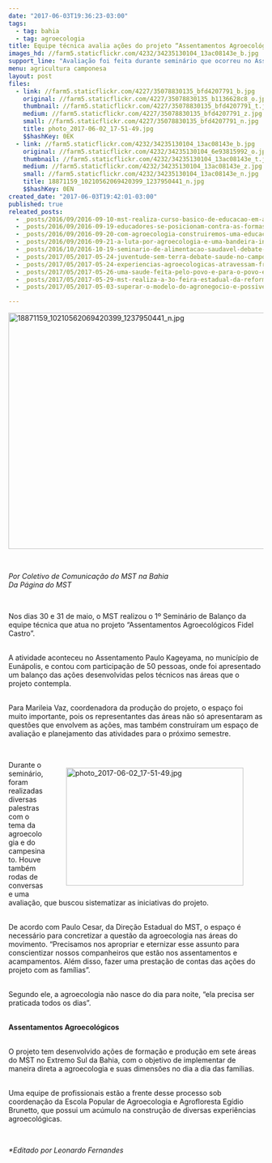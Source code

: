 ```yaml
---
date: "2017-06-03T19:36:23-03:00"
tags:
  - tag: bahia
  - tag: agroecologia
title: Equipe técnica avalia ações do projeto “Assentamentos Agroecológicos”
images_hd: //farm5.staticflickr.com/4232/34235130104_13ac08143e_b.jpg
support_line: "Avaliação foi feita durante seminário que ocorreu no Assentamento Paulo Kageyama, no município de Eunápolis, e contou com participação de 50 pessoas."
menu: agricultura camponesa
layout: post
files:
  - link: //farm5.staticflickr.com/4227/35078830135_bfd4207791_b.jpg
    original: //farm5.staticflickr.com/4227/35078830135_b1136628c8_o.jpg
    thumbnail: //farm5.staticflickr.com/4227/35078830135_bfd4207791_t.jpg
    medium: //farm5.staticflickr.com/4227/35078830135_bfd4207791_z.jpg
    small: //farm5.staticflickr.com/4227/35078830135_bfd4207791_n.jpg
    title: photo_2017-06-02_17-51-49.jpg
    $$hashKey: 0EK
  - link: //farm5.staticflickr.com/4232/34235130104_13ac08143e_b.jpg
    original: //farm5.staticflickr.com/4232/34235130104_6e93815992_o.jpg
    thumbnail: //farm5.staticflickr.com/4232/34235130104_13ac08143e_t.jpg
    medium: //farm5.staticflickr.com/4232/34235130104_13ac08143e_z.jpg
    small: //farm5.staticflickr.com/4232/34235130104_13ac08143e_n.jpg
    title: 18871159_10210562069420399_1237950441_n.jpg
    $$hashKey: 0EN
created_date: "2017-06-03T19:42:01-03:00"
published: true
releated_posts:
  - _posts/2016/09/2016-09-10-mst-realiza-curso-basico-de-educacao-em-agroecologia-no-nordeste.md
  - _posts/2016/09/2016-09-19-educadores-se-posicionam-contra-as-formas-de-opressao-e-em-defesa-da-agroecologia.md
  - _posts/2016/09/2016-09-20-com-agroecologia-construiremos-uma-educacao-de-qualidade-para-classe-trabalhadora.md
  - _posts/2016/09/2016-09-21-a-luta-por-agroecologia-e-uma-bandeira-internacionalista.md
  - _posts/2016/10/2016-10-19-seminario-de-alimentacao-saudavel-debate-agroecologia-na-bahia.md
  - _posts/2017/05/2017-05-24-juventude-sem-terra-debate-saude-no-campo-em-seminario-na-bahia.md
  - _posts/2017/05/2017-05-24-experiencias-agroecologicas-atravessam-fronteiras.md
  - _posts/2017/05/2017-05-26-uma-saude-feita-pelo-povo-e-para-o-povo-e-possivel.md
  - _posts/2017/05/2017-05-29-mst-realiza-a-3o-feira-estadual-da-reforma-agraria-em-salvador.md
  - _posts/2017/05/2017-05-03-superar-o-modelo-do-agronegocio-e-possivel-e-necessario.md

---
```

<p><img alt="18871159_10210562069420399_1237950441_n.jpg" height="467" src="//farm5.staticflickr.com/4232/34235130104_13ac08143e_b.jpg" width="700" /></p>

<p>&nbsp;</p>

<p><em>Por Coletivo de Comunica&ccedil;&atilde;o do MST na Bahia<br />
Da P&aacute;gina do MST</em></p>

<p>&nbsp;</p>

<p>Nos dias 30 e 31 de maio, o MST realizou o 1&ordm; Semin&aacute;rio de Balan&ccedil;o da equipe t&eacute;cnica que atua no projeto &ldquo;Assentamentos Agroecol&oacute;gicos Fidel Castro&rdquo;.</p>

<p><br />
A atividade aconteceu no Assentamento Paulo Kageyama, no munic&iacute;pio de Eun&aacute;polis, e contou com participa&ccedil;&atilde;o de 50 pessoas, onde foi apresentado um balan&ccedil;o das a&ccedil;&otilde;es desenvolvidas pelos t&eacute;cnicos nas &aacute;reas que o projeto contempla.</p>

<p><br />
Para Marileia Vaz, coordenadora da produ&ccedil;&atilde;o do projeto, o espa&ccedil;o foi muito importante, pois os representantes das &aacute;reas n&atilde;o s&oacute; apresentaram as quest&otilde;es que envolvem as a&ccedil;&otilde;es, mas tamb&eacute;m constru&iacute;ram um espa&ccedil;o de avalia&ccedil;&atilde;o e planejamento das atividades para o pr&oacute;ximo semestre.</p>

<p>&nbsp;</p>

<figure class="image" style="float:right"><img alt="photo_2017-06-02_17-51-49.jpg" height="233" src="//farm5.staticflickr.com/4227/35078830135_bfd4207791_b.jpg" width="350" />
<figcaption></figcaption>
</figure>

<p>Durante o semin&aacute;rio, foram realizadas diversas palestras com o tema da agroecologia e do campesinato. Houve tamb&eacute;m rodas de conversas e uma avalia&ccedil;&atilde;o, que buscou sistematizar as iniciativas do projeto.</p>

<p><br />
De acordo com Paulo Cesar, da Dire&ccedil;&atilde;o Estadual do MST, o espa&ccedil;o &eacute; necess&aacute;rio para concretizar a quest&atilde;o da agroecologia nas &aacute;reas do movimento. &ldquo;Precisamos nos apropriar e eternizar esse assunto para conscientizar nossos companheiros que est&atilde;o nos assentamentos e acampamentos. Al&eacute;m disso, fazer uma presta&ccedil;&atilde;o de contas das a&ccedil;&otilde;es do projeto com as fam&iacute;lias&rdquo;.</p>

<p><br />
Segundo ele, a agroecologia n&atilde;o nasce do dia para noite, &ldquo;ela precisa ser praticada todos os dias&rdquo;.</p>

<p><br />
<strong>Assentamentos Agroecol&oacute;gicos</strong></p>

<p><br />
O projeto tem desenvolvido a&ccedil;&otilde;es de forma&ccedil;&atilde;o e produ&ccedil;&atilde;o em sete &aacute;reas do MST no Extremo Sul da Bahia, com o objetivo de implementar de maneira direta a agroecologia e suas dimens&otilde;es no dia a dia das fam&iacute;lias.</p>

<p><br />
Uma equipe de profissionais est&atilde;o a frente desse processo sob coordena&ccedil;&atilde;o da Escola Popular de Agroecologia e Agrofloresta Eg&iacute;dio Brunetto, que possui um ac&uacute;mulo na constru&ccedil;&atilde;o de diversas experi&ecirc;ncias agroecol&oacute;gicas.</p>

<p>&nbsp;</p>

<p><em>*Editado por Leonardo Fernandes</em></p>
